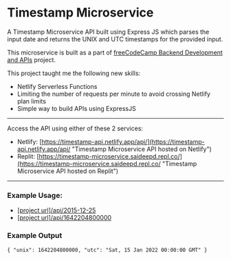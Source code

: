 # Timestamp Microservice

A Timestamp Microservice API built using Express JS which parses the input date and returns the UNIX and UTC timestamps for the provided input.

This microservice is built as a part of [freeCodeCamp Backend Development and APIs](https://www.freecodecamp.org/learn/back-end-development-and-apis/ "View the freeCodeCamp Backend Development APIs course") project.


This project taught me the following new skills:
- Netlify Serverless Functions
- Limiting the number of requests per minute to avoid crossing Netlify plan limits
- Simple way to build APIs using ExpressJS

---
Access the API using either of these 2 services:
- Netlify: [https://timestamp-api.netlify.app/api/](https://timestamp-api.netlify.app/api/ "Timestamp Microservice API hosted on Netlify")
- Replit: [https://timestamp-microservice.saideepd.repl.co/](https://timestamp-microservice.saideepd.repl.co/ "Timestamp Microservice API hosted on Replit")

---

### Example Usage:
- [[project url]/api/2015-12-25](https://timestamp-api.netlify.app/api/2022-01-15)
- [[project url]/api/1642204800000](https://timestamp-api.netlify.app/api/1451001600000)

### Example Output
`{ "unix": 1642204800000, "utc": "Sat, 15 Jan 2022 00:00:00 GMT" }`
